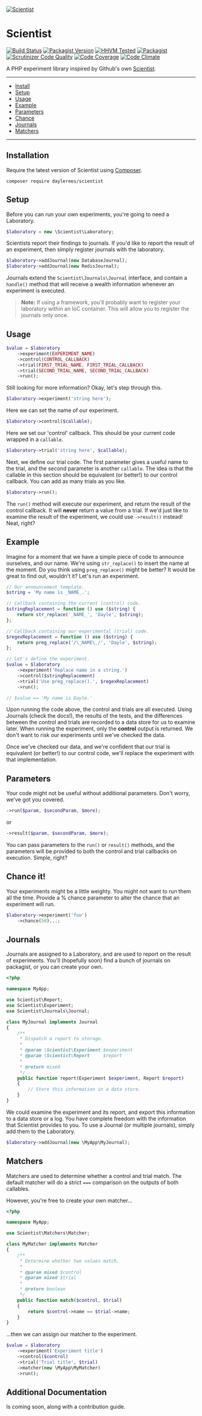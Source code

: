 [![Scientist](scientist.png)](https://packagist.org/packages/daylerees/scientist)

# Scientist

[![Build Status](https://travis-ci.org/daylerees/scientist.svg?branch=master)](https://travis-ci.org/daylerees/scientist)
[![Packagist Version](https://img.shields.io/packagist/v/daylerees/scientist.svg)](https://packagist.org/packages/daylerees/scientist)
[![HHVM Tested](https://img.shields.io/hhvm/daylerees/scientist.svg)](https://travis-ci.org/daylerees/scientist)
[![Packagist](https://img.shields.io/packagist/dt/daylerees/scientist.svg)](https://packagist.org/packages/daylerees/scientist)
[![Scrutinizer Code Quality](https://scrutinizer-ci.com/g/daylerees/scientist/badges/quality-score.png?b=master)](https://scrutinizer-ci.com/g/daylerees/scientist/?branch=master)
[![Code Coverage](https://scrutinizer-ci.com/g/daylerees/scientist/badges/coverage.png?b=master)](https://scrutinizer-ci.com/g/daylerees/scientist/?branch=master)
[![Code Climate](https://codeclimate.com/github/daylerees/scientist/badges/gpa.svg)](https://codeclimate.com/github/daylerees/scientist)

A PHP experiment library inspired by Github's own [Scientist](https://github.com/github/scientist).

---

- [Install](#installation)
- [Setup](#setup)
- [Usage](#usage)
- [Example](#example)
- [Parameters](#parameters)
- [Chance](#chance-it)
- [Journals](#journals)
- [Matchers](#matchers)

---


## Installation

Require the latest version of Scientist using [Composer](https://getcomposer.org/).

    composer require daylerees/scientist

## Setup

Before you can run your own experiments, you're going to need a Laboratory.

```php
$laboratory = new \Scientist\Laboratory;
```

Scientists report their findings to journals. If you'd like to report the result of an experiment, then simply register journals with the laboratory.

```php
$laboratory->addJournal(new DatabaseJournal);
$laboratory->addJournal(new RedisJournal);
```

Journals extend the `Scientist\Journals\Journal` interface, and contain a `handle()` method that will receive a wealth information whenever an experiment is executed.

> **Note:** If using a framework, you'll probably want to register your laboratory within an IoC container. This will allow you to register the journals only once.

## Usage

```php
$value = $laboratory
    ->experiment(EXPERIMENT_NAME)
    ->control(CONTROL_CALLBACK)
    ->trial(FIRST_TRIAL_NAME, FIRST_TRIAL_CALLBACK)
    ->trial(SECOND_TRIAL_NAME, SECOND_TRIAL_CALLBACK)
    ->run();
```

Still looking for more information? Okay, let's step through this.

```php
$laboratory->experiment('string here');
```

Here we can set the name of our experiment.

```php
$laboratory->control($callable);
```

Here we set our 'control' callback. This should be your current code wrapped in a `callable`.

```php
$laboratory->trial('string here', $callable);
```

Next, we define our trial code. The first parameter gives a useful name to the trial, and the second parameter is another `callable`. The idea is that the callable in this section should be equivalent (or better!) to our control callback. You can add as many trials as you like.

```php
$laboratory->run();
```

The `run()` method will execute our experiment, and return the result of the control callback. It will **never** return a value from a trial. If we'd just like to examine the result of the experiment, we could use `->result()` instead! Neat, right?

## Example

Imagine for a moment that we have a simple piece of code to announce ourselves, and our name. We're using `str_replace()` to insert the name at the moment. Do you think using `preg_replace()` might be better? It would be great to find out, wouldn't it? Let's run an experiment.

```php
// Our announcement template.
$string = 'My name is _NAME_.';

// Callback containing the current (control) code.
$stringReplacement = function () use ($string) {
    return str_replace('_NAME_', 'Dayle', $string);
};

// Callback containing our experimental (trial) code.
$regexReplacement = function () use ($string) {
    return preg_replace('/\_NAME\_/', 'Dayle', $string);
};

// Let's define the experiment.
$value = $laboratory
    ->experiment('Replace name in a string.')
    ->control($stringReplacement)
    ->trial('Use preg_replace().', $regexReplacement)
    ->run();

// $value == 'My name is Dayle.'
```

Upon running the code above, the control and trials are all executed. Using Journals (check the docs!), the results of the tests, and the differences between the control and trials are recorded to a data store for us to examine later. When running the experiment, only the **control** output is returned. We don't want to risk our experiments until we've checked the data.

Once we've checked our data, and we're confident that our trial is equivalent (or better!) to our control code, we'll replace the experiment with that implementation.

## Parameters

Your code might not be useful without additional parameters. Don't worry, we've got you covered.

```php
->run($param, $secondParam, $more);
```

or

```php
->result($param, $secondParam, $more);
```

You can pass parameters to the `run()` or `result()` methods, and the parameters will be provided to both the control and trial callbacks on execution. Simple, right?

## Chance it!

Your experiments might be a little weighty. You might not want to run them all the time. Provide a % chance parameter to alter the chance that an experiment will run.

```php
$laboratory->experiment('foo')
    ->chance(50)...;
```

## Journals

Journals are assigned to a Laboratory, and are used to report on the result of experiments. You'll (hopefully soon) find a bunch of journals on packagist, or you can create your own.

```php
<?php

namespace MyApp;

use Scientist\Report;
use Scientist\Experiment;
use Scientist\Journals\Journal;

class MyJournal implements Journal
{
    /**
     * Dispatch a report to storage.
     *
     * @param \Scientist\Experiment $experiment
     * @param \Scientist\Report     $report
     *
     * @return mixed
     */
    public function report(Experiment $experiment, Report $report)
    {
        // Store this information in a data store.
    }
}
```

We could examine the experiment and its report, and export this information to a data store or a log. You have complete freedom with the information that Scientist provides to you. To use a Journal (or multiple journals), simply add them to the Laboratory.

```php
$laboratory->addJournal(new \MyApp\MyJournal);
```

## Matchers

Matchers are used to determine whether a control and trial match. The default matcher will do a strict `===` comparison on the outputs of both callables.

However, you're free to create your own matcher...

```php
<?php

namespace MyApp;

use Scientist\Matchers\Matcher;

class MyMatcher implements Matcher
{
    /**
     * Determine whether two values match.
     *
     * @param mixed $control
     * @param mixed $trial
     *
     * @return boolean
     */
    public function match($control, $trial)
    {
        return $control->name == $trial->name;
    }
}
```

...then we can assign our matcher to the experiment.

```php
$value = $laboratory
    ->experiment('Experiment title')
    ->control($control)
    ->trial('Trial title', $trial)
    ->matcher(new \MyApp\MyMatcher)
    ->run();
```

## Additional Documentation

Is coming soon, along with a contribution guide.
